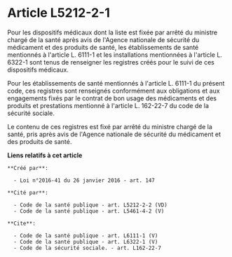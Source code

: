 # Article L5212-2-1

Pour les dispositifs médicaux dont la liste est fixée par arrêté du ministre chargé de la santé après avis de l'Agence
nationale de sécurité du médicament et des produits de santé, les établissements de santé mentionnés à l'article L. 6111-1 et
les installations mentionnées à l'article L. 6322-1 sont tenus de renseigner les registres créés pour le suivi de ces
dispositifs médicaux. 

Pour les établissements de santé mentionnés à l'article L. 6111-1 du présent code, ces registres sont renseignés conformément
aux obligations et aux engagements fixés par le contrat de bon usage des médicaments et des produits et prestations mentionné
à l'article L. 162-22-7 du code de la sécurité sociale. 

Le contenu de ces registres est fixé par arrêté du ministre chargé de la santé, pris après avis de l'Agence nationale de
sécurité du médicament et des produits de santé.

**Liens relatifs à cet article**

	**Créé par**:

	  - Loi n°2016-41 du 26 janvier 2016 - art. 147

	**Cité par**:

	  - Code de la santé publique - art. L5212-2-2 (VD)
	  - Code de la santé publique - art. L5461-4-2 (V)

	**Cite**:

	  - Code de la santé publique - art. L6111-1 (V)
	  - Code de la santé publique - art. L6322-1 (V)
	  - Code de la sécurité sociale. - art. L162-22-7
